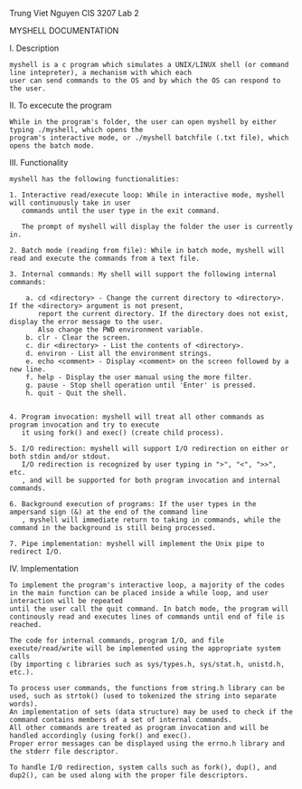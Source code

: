 Trung Viet Nguyen
CIS 3207
Lab 2

MYSHELL DOCUMENTATION

I. Description

	myshell is a c program which simulates a UNIX/LINUX shell (or command line intepreter), a mechanism with which each
	user can send commands to the OS and by which the OS can respond to the user.
	
II. To excecute the program

	While in the program's folder, the user can open myshell by either typing ./myshell, which opens the
	program's interactive mode, or ./myshell batchfile (.txt file), which opens the batch mode.

III. Functionality

	myshell has the following functionalities:

	1. Interactive read/execute loop: While in interactive mode, myshell will continuously take in user
	   commands until the user type in the exit command.
	   
	   The prompt of myshell will display the folder the user is currently in.

	2. Batch mode (reading from file): While in batch mode, myshell will read and execute the commands from a text file.

	3. Internal commands: My shell will support the following internal commands: 
	
		a. cd <directory> - Change the current directory to <directory>. If the <directory> argument is not present,
		   report the current directory. If the directory does not exist, display the error message to the user.
		   Also change the PWD environment variable. 
		b. clr - Clear the screen.
		c. dir <directory> - List the contents of <directory>.
		d. environ - List all the environment strings.
		e. echo <comment> - Display <comment> on the screen followed by a new line.
		f. help - Display the user manual using the more filter. 
		g. pause - Stop shell operation until 'Enter' is pressed.
		h. quit - Quit the shell.


	4. Program invocation: myshell will treat all other commands as program invocation and try to execute
	   it using fork() and exec() (create child process). 

	5. I/O redirection: myshell will support I/O redirection on either or both stdin and/or stdout.
	   I/O redirection is recognized by user typing in ">", "<", ">>", etc.
	   , and will be supported for both program invocation and internal commands.

	6. Background execution of programs: If the user types in the ampersand sign (&) at the end of the command line
	   , myshell will immediate return to taking in commands, while the command in the background is still being processed.

	7. Pipe implementation: myshell will implement the Unix pipe to redirect I/O.

IV. Implementation

	To implement the program's interactive loop, a majority of the codes in the main function can be placed inside a while loop, and user interaction will be repeated
	until the user call the quit command. In batch mode, the program will continously read and executes lines of commands until end of file is reached.
	
	The code for internal commands, program I/O, and file execute/read/write will be implemented using the appropriate system calls
	(by importing c libraries such as sys/types.h, sys/stat.h, unistd.h, etc.).
	
	To process user commands, the functions from string.h library can be used, such as strtok() (used to tokenized the string into separate words).
	An implementation of sets (data structure) may be used to check if the command contains members of a set of internal commands.
	All other commands are treated as program invocation and will be handled accordingly (using fork() and exec().
	Proper error messages can be displayed using the errno.h library and the stderr file descriptor.

	To handle I/O redirection, system calls such as fork(), dup(), and dup2(), can be used along with the proper file descriptors.